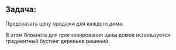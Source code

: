 ## Задача:
Предсказать цену продажи для каждого дома.

В этом блокноте для прогнозирования цены домов используется градиентный бустинг деревьев решений.
